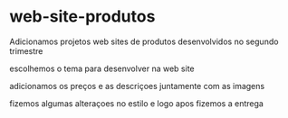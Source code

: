 # web-site-produtos

Adicionamos projetos web sites de produtos desenvolvidos no segundo trimestre

escolhemos o tema para desenvolver na web site

adicionamos os preços e as descriçoes juntamente com as imagens 

fizemos algumas alteraçoes no estilo e logo apos fizemos a entrega